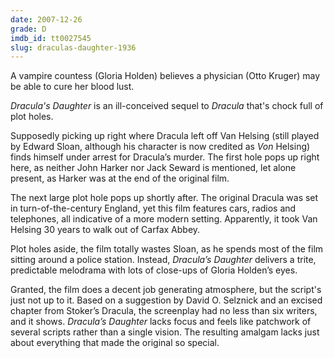 ```yaml
---
date: 2007-12-26
grade: D
imdb_id: tt0027545
slug: draculas-daughter-1936
---
```


A vampire countess (Gloria Holden) believes a physician (Otto Kruger) may be able to cure her blood lust.

_Dracula's Daughter_ is an ill-conceived sequel to <span data-imdb-id="tt0021814">_Dracula_</span> that's chock full of plot holes.

Supposedly picking up right where Dracula left off Van Helsing (still played by Edward Sloan, although his character is now credited as _Von_ Helsing) finds himself under arrest for Dracula’s murder. The first hole pops up right here, as neither John Harker nor Jack Seward is mentioned, let alone present, as Harker was at the end of the original film.

The next large plot hole pops up shortly after. The original Dracula was set in turn-of-the-century England, yet this film features cars, radios and telephones, all indicative of a more modern setting. Apparently, it took Van Helsing 30 years to walk out of Carfax Abbey.

Plot holes aside, the film totally wastes Sloan, as he spends most of the film sitting around a police station. Instead, _Dracula’s Daughter_ delivers a trite, predictable melodrama with lots of close-ups of Gloria Holden’s eyes.

Granted, the film does a decent job generating atmosphere, but the script's just not up to it. Based on a suggestion by David O. Selznick and an excised chapter from Stoker’s Dracula, the screenplay had no less than six writers, and it shows. _Dracula’s Daughter_ lacks focus and feels like patchwork of several scripts rather than a single vision. The resulting amalgam lacks just about everything that made the original so special.

